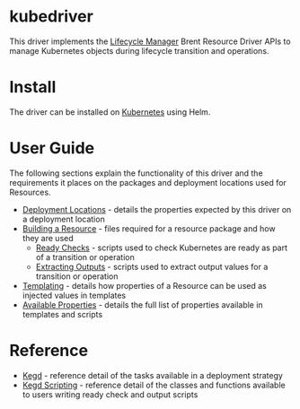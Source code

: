 # kubedriver

This driver implements the [Lifecycle Manager](http://servicelifecyclemanager.com/2.1.0/) Brent Resource Driver APIs to manage Kubernetes objects during lifecycle transition and operations.

# Install

The driver can be installed on [Kubernetes](install.md) using Helm.

# User Guide

The following sections explain the functionality of this driver and the requirements it places on the packages and deployment locations used for Resources.

- [Deployment Locations](user-guide/deployment-locations.md) - details the properties expected by this driver on a deployment location
- [Building a Resource](user-guide/building-a-resource.md) - files required for a resource package and how they are used
    - [Ready Checks](user-guide/ready-checks.md) - scripts used to check Kubernetes are ready as part of a transition or operation
    - [Extracting Outputs](user-guide/extracting-outputs.md) - scripts used to extract output values for a transition or operation
- [Templating](user-guide/templating.md) - details how properties of a Resource can be used as injected values in templates
- [Available Properties](user-guide/properties.md) - details the full list of properties available in templates and scripts

# Reference

- [Kegd](reference/kegd/index.md) - reference detail of the tasks available in a deployment strategy
- [Kegd Scripting](reference/kegd/scripting/index.md) - reference detail of the classes and functions available to users writing ready check and output scripts